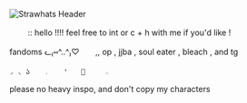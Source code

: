 ![Strawhats Header](https://github.com/user-attachments/assets/17893c51-540b-41a1-89dc-584b0c0dfc8f)

　　 :: hello !!!! feel free to int or c + h with me if you'd like !

fandoms ᓚ₍⑅^..^₎♡　　,,   op , jjba , soul eater , bleach , and tg
　　
		
	◞ ◟ 𑁬　　﹒　　❛　　💮　　　𓂂

please no heavy inspo, and don't copy my characters

